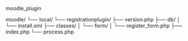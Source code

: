 moodle_plugin

moodle/
└── local/
    └── registrationplugin/
        ├── version.php
        ├── db/
        │   └── install.xml
        ├── classes/
        │   └── form/
        │       └── register_form.php
        ├── index.php
        └── process.php
